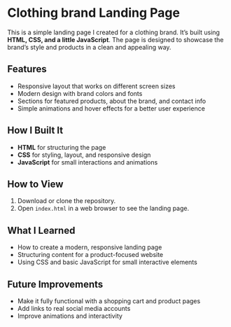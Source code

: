 # Clothing brand Landing Page

This is a simple landing page I created for a clothing brand. It’s built using **HTML, CSS, and a little JavaScript**. The page is designed to showcase the brand’s style and products in a clean and appealing way.  

## Features
- Responsive layout that works on different screen sizes
- Modern design with brand colors and fonts
- Sections for featured products, about the brand, and contact info
- Simple animations and hover effects for a better user experience

## How I Built It
- **HTML** for structuring the page  
- **CSS** for styling, layout, and responsive design  
- **JavaScript** for small interactions and animations  

## How to View
1. Download or clone the repository.
2. Open `index.html` in a web browser to see the landing page.

## What I Learned
- How to create a modern, responsive landing page
- Structuring content for a product-focused website
- Using CSS and basic JavaScript for small interactive elements

## Future Improvements
- Make it fully functional with a shopping cart and product pages
- Add links to real social media accounts
- Improve animations and interactivity
